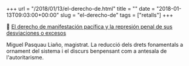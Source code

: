 +++
url = "/2018/01/13/el-derecho-de.html"
title = ""
date = "2018-01-13T09:03:00+00:00"
slug = "el-derecho-de"
tags = ["retalls"]
+++

📎 [El derecho de manifestación pacífica y la represión penal de sus desviaciones o excesos](http://ctxt.es/es/20180103/Firmas/17123/miguel-pasquau-derecho-manifestacion-penas-de-carcel-catalunya.htm)

Miguel Pasquau Liaño, magistrat. La reducció dels drets fonamentals a ornament del sistema i el discurs benpensant com a antesala de l'autoritarisme.

